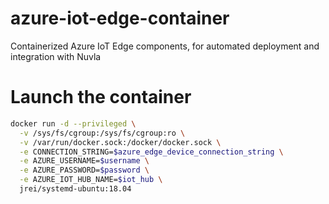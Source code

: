 # azure-iot-edge-container
Containerized Azure IoT Edge components, for automated deployment and integration with Nuvla


# Launch the container

```bash
docker run -d --privileged \
  -v /sys/fs/cgroup:/sys/fs/cgroup:ro \
  -v /var/run/docker.sock:/docker/docker.sock \
  -e CONNECTION_STRING=$azure_edge_device_connection_string \
  -e AZURE_USERNAME=$username \
  -e AZURE_PASSWORD=$password \
  -e AZURE_IOT_HUB_NAME=$iot_hub \ 
  jrei/systemd-ubuntu:18.04
```


